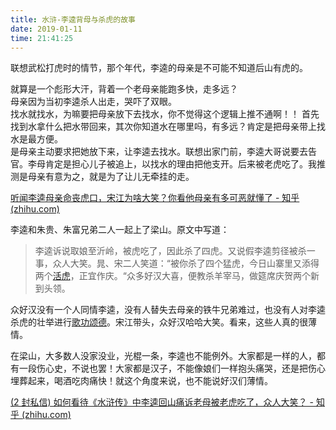 ```yaml
---
title: 水浒-李逵背母与杀虎的故事
date: 2019-01-11 
time: 21:41:25
---
```


联想武松打虎时的情节，那个年代，李逵的母亲是不可能不知道后山有虎的。  
<!-- truncate -->
就算是一个彪形大汗，背着一个老母亲能跑多快，走多远？  
母亲因为当初李逵杀人出走，哭吓了双眼。  
找水就找水，为嘛要把母亲放下去找水，你不觉得这个逻辑上推不通啊！！ 首先找到水拿什么把水带回来，其次你知道水在哪里吗，有多远？肯定是把母亲带上找水是最方便。  
是母亲主动要求把她放下来，让李逵去找水。联想出家门前，李逵大哥说要去告官。李母肯定是担心儿子被追上，以找水的理由把他支开。后来被老虎吃了。我推测是母亲有意为之，就是为了让儿无牵挂的走。



[听闻李逵母亲命丧虎口，宋江为啥大笑？你看他母亲有多可恶就懂了 - 知乎 (zhihu.com)](https://zhuanlan.zhihu.com/p/673999067#:~:text=李逵的母亲在口渴难耐)



李逵和朱贵、朱富兄弟二人一起上了梁山。原文中写道：

> 李逵诉说取娘至沂岭，被虎吃了，因此杀了四虎。又说假李逵剪径被杀一事，众人大笑。晁、宋二人笑道：“被你杀了四个猛虎，今日山寨里又添得两个[活虎](https://zhida.zhihu.com/search?content_id=173464393&content_type=Article&match_order=1&q=活虎&zhida_source=entity)，正宜作庆。“众多好汉大喜，便教杀羊宰马，做筵席庆贺两个新到头领。

众好汉没有一个人同情李逵，没有人替失去母亲的铁牛兄弟难过，也没有人对李逵杀虎的壮举进行[歌功颂德](https://zhida.zhihu.com/search?content_id=173464393&content_type=Article&match_order=1&q=歌功颂德&zhida_source=entity)。宋江带头，众好汉哈哈大笑。看来，这些人真的很薄情。

在梁山，大多数人没家没业，光棍一条，李逵也不能例外。大家都是一样的人，都有一段伤心史，不说也罢！大家都是汉子，不能像娘们一样抱头痛哭，还是把伤心埋葬起来，喝酒吃肉痛快！就这个角度来说，也不能说好汉们薄情。

[(2 封私信) 如何看待《水浒传》中李逵回山痛诉老母被老虎吃了，众人大笑？ - 知乎 (zhihu.com)](https://www.zhihu.com/question/46825334#:~:text=《水浒传》中，李逵下)

